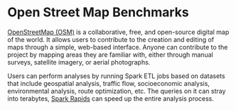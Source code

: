 # Open Street Map Benchmarks
[OpenStreetMap (OSM)](https://www.openstreetmap.org/copyright/en) is a collaborative, free, 
and open-source digital map of the world. It allows users to contribute to the creation and editing
of maps through a simple, web-based interface. Anyone can contribute to the project by mapping areas
they are familiar with, either through manual surveys, satellite imagery, or aerial photographs.

Users can perform analyses by running Spark ETL jobs based on datasets that include geospatial analysis,
traffic flow, socioeconomic analysis, environmental analysis, route optimization, etc. The queries on it 
can stray into terabytes, [Spark Rapids](https://nvidia.github.io/spark-rapids/) can speed up the
entire analysis process.





